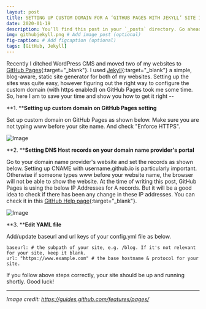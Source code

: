 ```yaml
---
layout: post
title: SETTING UP CUSTOM DOMAIN FOR A ‘GITHUB PAGES WITH JEKYLL’ SITE IN THE RIGHT WAY
date: 2020-01-19 
description: You’ll find this post in your `_posts` directory. Go ahead and edit it and re-build the site to see your changes. # Add post description (optional)
img: githubjekyll.png # Add image post (optional)
fig-caption: # Add figcaption (optional)
tags: [GitHub, Jekyll]
---
```

Recently I ditched WordPress CMS and moved two of my websites to [GitHub Pages](https://pages.github.com/){:target="_blank"}. I used [Jekyll](https://jekyllrb.com/){:target="_blank"} a simple, blog-aware, static site generator for both of my websites. Setting up the sites was quite easy, however figuring out the right way to configure the custom domain (with https enabled) on GitHub Pages took me some time. So, here I am to save your time and show you how to get it right --

**1. ****Setting up custom domain on GitHub Pages setting**

Set up custom domain on GitHub Pages as shown below. Make sure you are not typing www before your site name. And check "Enforce HTTPS".

![Image]({{site.baseurl}}/assets/img/customdomain.png)

**2. ****Setting DNS Host records on your domain name provider's portal**

Go to your domain name provider's website and set the records as shown below. Setting up CNAME with username.github.io is particularly important. Otherwise if someone types www before your website name, the browser will not be able to show the website. At the time of writing this post, GitHub Pages is using the below IP Addresses for A records. But it will be a good idea to check if there has been any change in these IP addresses. You can check it in this [GitHub Help page](https://help.github.com/en/github/working-with-github-pages/managing-a-custom-domain-for-your-github-pages-site#configuring-a-records-with-your-dns-provider){:target="_blank"}.

![Image]({{site.baseurl}}/assets/img/dnsrecords.png)

**3. ****Edit YAML file**

Add/update baseurl and url keys of your config.yml file as below.
```
baseurl: # the subpath of your site, e.g. /blog. If it's not relevant for your site, keep it blank.
url: "https://www.example.com" # the base hostname & protocol for your site.
```

If you follow above steps correctly, your site should be up and running shortly. Good luck!

-----------
*Image credit: https://guides.github.com/features/pages/*